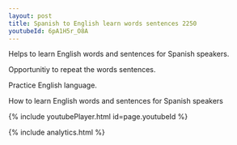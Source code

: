 ```yaml
---
layout: post
title: Spanish to English learn words sentences 2250 
youtubeId: 6pA1H5r_O8A
---
```

 
 
Helps to learn English words and sentences for Spanish speakers.

Opportunitiy to repeat the words sentences. 

Practice English language. 
 
How to learn English words and sentences for Spanish speakers 
 
{% include youtubePlayer.html id=page.youtubeId %}
 
 
{% include analytics.html %}